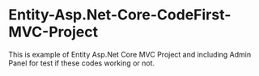 #  Entity-Asp.Net-Core-CodeFirst-MVC-Project
 This is example of Entity Asp.Net Core MVC Project and including Admin Panel for test if these codes working or not.
